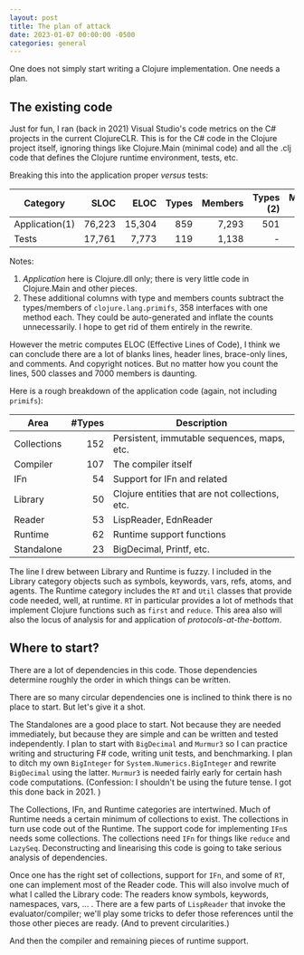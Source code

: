 ```yaml
---
layout: post
title: The plan of attack
date: 2023-01-07 00:00:00 -0500
categories: general
---
```


One does not simply start writing a Clojure implementation.  One needs a plan.

## The existing code

Just for fun, I ran (back in 2021) Visual Studio's code metrics on the C# projects in the current ClojureCLR.  This is for the C# code in the Clojure project itself, ignoring things like Clojure.Main (minimal code) and all the .clj code that defines the Clojure runtime environment, tests, etc.

Breaking this into the application proper _versus_ tests:

| Category    		|   SLOC 	|   ELOC 	| Types 	| Members 	| Types (2)		| Members (2) 	|
|-------------		|-------:	|-------:	|------:	|--------:	|----------:	|------------:	|
| Application(1) 	| 76,223 	| 15,304 	|   859 	|   7,293 	|       501 	|       6,935 	|
| Tests       		| 17,761 	|  7,773 	|   119 	|   1,138 	|         - 	|           - 	|

Notes:

1.  _Application_ here is Clojure.dll only;  there is very little code in Clojure.Main and other pieces.
2.  These additional columns with type and members counts subtract the types/members of `clojure.lang.primifs`, 358 interfaces with one method each.  They could be auto-generated and inflate the counts unnecessarily. I hope to get rid of them entirely in the rewrite.

However the metric computes ELOC (Effective Lines of Code), I think we can conclude there are a lot of blanks lines, header lines, brace-only lines, and comments.  And copyright notices. But no matter how you count the lines, 500 classes and 7000 members is daunting.


Here is a rough breakdown of the application code (again, not including `primifs`):

| Area 			| #Types	| Description										|
|------			| -------:	| ---------											|
| Collections	| 152		| Persistent, immutable sequences, maps, etc.		|	
| Compiler		| 107		| The compiler itself								|
| IFn			| 54		| Support for IFn and related						|
| Library		| 50		| Clojure entities that are not collections, etc.	|
| Reader		| 53		| LispReader, EdnReader								|
| Runtime		| 62		| Runtime support functions							|
| Standalone	| 23		| BigDecimal, Printf, etc.							|

The line I drew between Library and Runtime is fuzzy.  I included in the Library category objects such as symbols, keywords, vars, refs, atoms, and agents.  The Runtime category includes the `RT` and `Util` classes that provide code needed, well, at runtime.  `RT` in particular provides a lot of methods that implement Clojure functions such as `first` and `reduce`. This area also will also the locus of analysis for and application of _protocols-at-the-bottom_.

## Where to start?

There are a lot of dependencies in this code.  Those dependencies determine roughly the order in which things can be written.

There are so many circular dependencies one is inclined to think there is no place to start.  But let's give it a shot.

The Standalones are a good place to start.  Not because they are needed immediately, but because they are simple and can be written and tested independently.  I plan to start with `BigDecimal` and `Murmur3` so I can practice writing and structuring F# code, writing unit tests, and benchmarking.  I plan to ditch my own `BigInteger` for `System.Numerics.BigInteger` and rewrite `BigDecimal` using the latter.  `Murmur3` is needed fairly early for certain hash code computations.  (Confession: I shouldn't be using the future tense.  I got this done back in 2021. )

The Collections, IFn, and Runtime categories are intertwined.   Much of Runtime needs a certain minimum of collections to exist.  The collections in turn use code out of the Runtime.  The support code for implementing `IFn`s needs some collections.  The collections need `IFn` for things like `reduce` and `LazySeq`.   Deconstructing and linearising this code is going to take serious analysis of dependencies.  

Once one has the right set of collections, support for `IFn`, and some of `RT`, one can implement most of the Reader code. This will also involve much of what I called the Library code:  The readers know symbols, keywords, namespaces, vars, ... . There are a few parts of  `LispReader` that invoke the evaluator/compiler; we'll play some tricks to defer those references until the those other pieces are ready. (And to prevent circularities.)

And then the compiler and remaining pieces of runtime support.

##